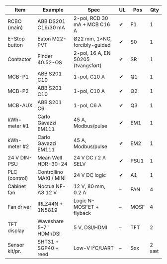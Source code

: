 | Item              | Example                  | Spec                                   | UL | Pos | Qty |
|-------------------|--------------------------|----------------------------------------|----|-----|-----|
| RCBO (main)       | ABB DS201 C16/30 mA      | 2-pol, RCD 30 mA + MCB C16 A           | ✔  | F1  | 1   |
| E-Stop button     | Eaton M22-PVT            | Ø22 mm, 1×NC, forcibly-guided          | ✔  | S0  | 1   |
| Contactor         | Finder 40.52-OS          | 2-pol, 16 A, EN 50205 (tvangsført)     | ✔  | SR  | 1   |
| MCB-P1            | ABB S201 C10             | 1-pol, C10 A                           | ✔  | Q1  | 1   |
| MCB-P2            | ABB S201 C10             | 1-pol, C10 A                           | ✔  | Q2  | 1   |
| MCB-AUX           | ABB S201 C6              | 1-pol, C6 A                            | ✔  | Q3  | 1   |
| kWh-meter #1      | Carlo Gavazzi EM111      | 45 A, Modbus/pulse                     | ✔  | EM1 | 1   |
| kWh-meter #2      | Carlo Gavazzi EM111      | 45 A, Modbus/pulse                     | ✔  | EM2 | 1   |
| 24 V DIN-PSU      | Mean Well HDR-30-24      | 24 V DC / 2 A SELV                     | ✔  | PSU1| 1   |
| PLC (control)     | Controllino MAXI / MINI  | 24 V DC logic                          | ✔  | A1  | 1   |
| Cabinet fan       | Noctua NF-A8 12 V        | 12 V, 80 mm, 0.2 A                     | –  | FAN | 4   |
| Fan driver        | IRLZ44N + 1N5819         | Logic N-MOSFET + flyback               | –  | MOSF| 4   |
| TFT display       | Waveshare 5–7″ HDMI/DSI  | 5 V, DSI/HDMI                          | –  | TFT | 2   |
| Sensor kit/pr.    | SHT31 + SGP40 + reed     | Low-V I²C/UART                         | –  | Sxx | 2 sæt |
